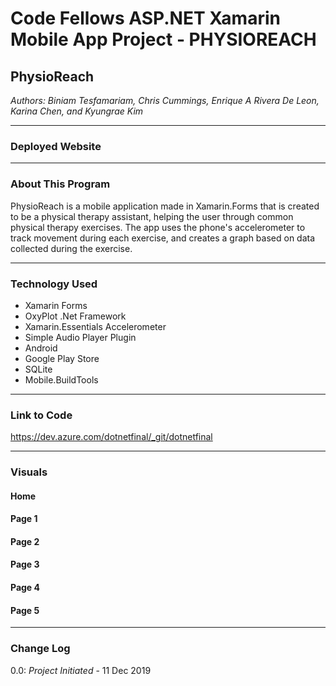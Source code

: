 # Code Fellows ASP.NET Xamarin Mobile App Project - PHYSIOREACH

## PhysioReach
*Authors: Biniam Tesfamariam, Chris Cummings, Enrique A Rivera De Leon, Karina Chen, and Kyungrae Kim*

---

### Deployed Website


---

### About This Program
PhysioReach is a mobile application made in Xamarin.Forms that is created to be a physical therapy assistant, helping the user
through common physical therapy exercises.  The app uses the phone's accelerometer to track movement during each
exercise, and creates a graph based on data collected during the exercise.

---

### Technology Used
* Xamarin Forms
* OxyPlot .Net Framework
* Xamarin.Essentials Accelerometer
* Simple Audio Player Plugin
* Android
* Google Play Store
* SQLite
* Mobile.BuildTools



---

### Link to Code
https://dev.azure.com/dotnetfinal/_git/dotnetfinal

---

### Visuals
#### Home


#### Page 1


#### Page 2


#### Page 3


#### Page 4


#### Page 5


---

### Change Log
0.0: *Project Initiated* - 11 Dec 2019  